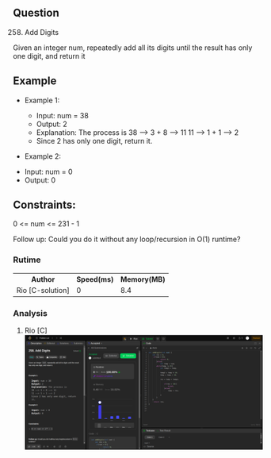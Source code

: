 ## Question

258. Add Digits

Given an integer num, repeatedly add all its digits until the result has only one digit, and return it

## Example

- Example 1:

  - Input: num = 38
  - Output: 2
  - Explanation: The process is
    38 --> 3 + 8 --> 11
    11 --> 1 + 1 --> 2
  - Since 2 has only one digit, return it.

- Example 2:

* Input: num = 0
* Output: 0

## Constraints:

0 <= num <= 231 - 1

Follow up: Could you do it without any loop/recursion in O(1) runtime?

### Rutime

<table>
  <tr>
    <th>Author</th>
    <th>Speed(ms)</th>
    <th>Memory(MB)</th>
  </tr>
    <tr>
    <td>Rio [C-solution]</td>
    <td>0</td>
    <td>8.4</td>
  </tr>
</table>

### Analysis

1. Rio [C]
   ![img](img/rio_C.png)
